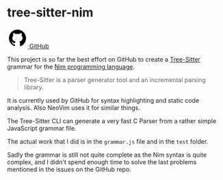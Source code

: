 # tree-sitter-nim

<a href="https://github.com/aMOPel/tree-sitter-nim">
<img src="assets/icons8-github.svg" alt="GitHub" class="inline m-1 ">
GitHub</a>

This project is so far the best effort on GitHub to create 
a [Tree-Sitter](https://tree-sitter.github.io/tree-sitter/) grammar 
for the [Nim programming language](https://nim-lang.org/).

> Tree-Sitter is a parser generator tool and an incremental parsing library. 

It is currently used by GitHub for syntax highlighting and static code analysis.
Also NeoVim uses it for similar things.

The Tree-Sitter CLI can generate a very fast C Parser from a rather simple JavaScript grammar file.

The actual work that I did is in the `grammar.js` file and in the `test` folder.

Sadly the grammar is still not quite complete as the Nim syntax is quite complex,
and I didn't spend enough time to solve the last problems mentioned in the issues on the GitHub repo.

